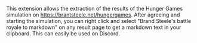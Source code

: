 This extension allows the extraction of the results of the Hunger Games simulation on https://brantsteele.net/hungergames. After agreeing and starting the simulation, you can right click and select "Brand Steele's battle royale to markdown" on any result page to get a markdown text in your clipboard. This can easily be used on Discord.